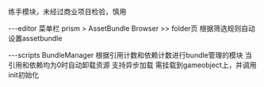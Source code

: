 练手模块，未经过商业项目检验，慎用

---editor
菜单栏 prism > AssetBundle Browser >> folder页
根据筛选规则自动设置assetbundle

---scripts
BundleManager
根据引用计数和依赖计数进行bundle管理的模块
当引用和依赖均为0时自动卸载资源
支持异步加载
需挂载到gameobject上，并调用init初始化
